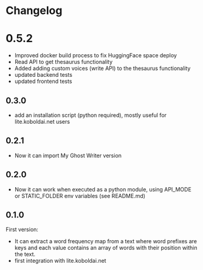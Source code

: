 # Changelog

# 0.5.2

- Improved docker build process to fix HuggingFace space deploy
- Read API to get thesaurus functionality
- Added adding custom voices (write API) to the thesaurus functionality
- updated backend tests
- updated frontend tests

## 0.3.0

- add an installation script (python required), mostly useful for lite.koboldai.net users

## 0.2.1

- Now it can import My Ghost Writer version

## 0.2.0

- Now it can work when executed as a python module, using API_MODE or STATIC_FOLDER env variables (see README.md)

## 0.1.0

First version:

- It can extract a word frequency map from a text where word prefixes are keys and each value contains an array of words with their position within the text.
- first integration with lite.koboldai.net
